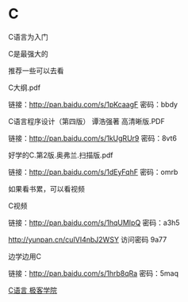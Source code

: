 # C

C语言为入门

C是最强大的

推荐一些可以去看

C大纲.pdf

链接：http://pan.baidu.com/s/1pKcaagF 密码：bbdy

C语言程序设计（第四版） 谭浩强著 高清晰版.PDF

链接：http://pan.baidu.com/s/1kUgRUr9 密码：8vt6

好学的C.第2版.奥弗兰.扫描版.pdf

链接：http://pan.baidu.com/s/1dEyFqhF 密码：omrb

如果看书累，可以看视频

C视频

链接：http://pan.baidu.com/s/1hqUMIpQ 密码：a3h5

http://yunpan.cn/cuIVI4nbJ2WSY 访问密码 9a77

边学边用C

链接：http://pan.baidu.com/s/1hrb8qRa 密码：5maq

[C语言 极客学院](http://www.jikexueyuan.com/course/c/)





